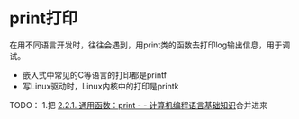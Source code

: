 # print打印

在用不同语言开发时，往往会遇到，用print类的函数去打印log输出信息，用于调试。

* 嵌入式中常见的C等语言的打印都是printf
* 写Linux驱动时，Linux内核中的打印是printk

TODO：
1.把
[2.2.1. 通用函数：print - - 计算机编程语言基础知识](https://www.crifan.com/files/doc/docbook/programming_language_basic/release/webhelp/common_func_print.html)合并进来

